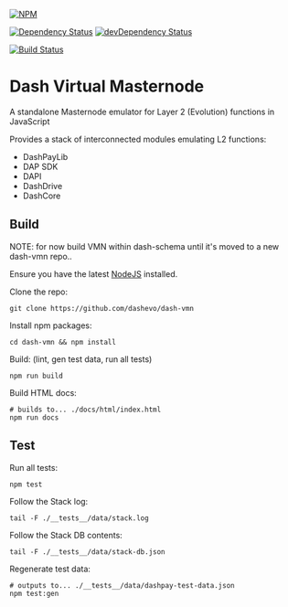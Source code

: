 [![NPM](https://nodei.co/npm/dash-schema.png?downloads=true)](https://nodei.co/npm/dash-vmn/)

[![Dependency Status](https://david-dm.org/dash-vmn/dash-vmn.svg)](https://david-dm.org/dash-vmn/dash-vmn) [![devDependency Status](https://david-dm.org/docstrap/docstrap/dev-status.svg)](https://david-dm.org/docstrap/docstrap#info=devDependencies)

[![Build Status](https://travis-ci.com/dashevo/dash-vmn.svg?token=Pzix7aqnMuGS9c6BmBz2&branch=master)](https://travis-ci.com/dashevo/dash-vmn)

# Dash Virtual Masternode

A standalone Masternode emulator for Layer 2 (Evolution) functions in JavaScript

Provides a stack of interconnected modules emulating L2 functions:

  - DashPayLib
  - DAP SDK
  - DAPI
  - DashDrive
  - DashCore

## Build

NOTE: for now build VMN within dash-schema until it's moved to a new dash-vmn repo..

Ensure you have the latest [NodeJS](https://nodejs.org/en/download/) installed.

Clone the repo:

```
git clone https://github.com/dashevo/dash-vmn 
```

Install npm packages:
```
cd dash-vmn && npm install
```

Build: (lint, gen test data, run all tests)
```
npm run build
```

Build HTML docs:

```
# builds to... ./docs/html/index.html
npm run docs 
```

## Test
Run all tests:
```
npm test
```

Follow the Stack log:
```
tail -F ./__tests__/data/stack.log
```

Follow the Stack DB contents:
```
tail -F ./__tests__/data/stack-db.json
```

Regenerate test data:
```
# outputs to... ./__tests__/data/dashpay-test-data.json
npm test:gen
```













